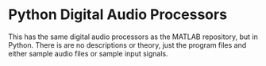 # Python Digital Audio Processors
This has the same digital audio processors as the MATLAB repository, but in Python. There is are no descriptions or theory, just the program files and either sample audio files or sample input signals.
